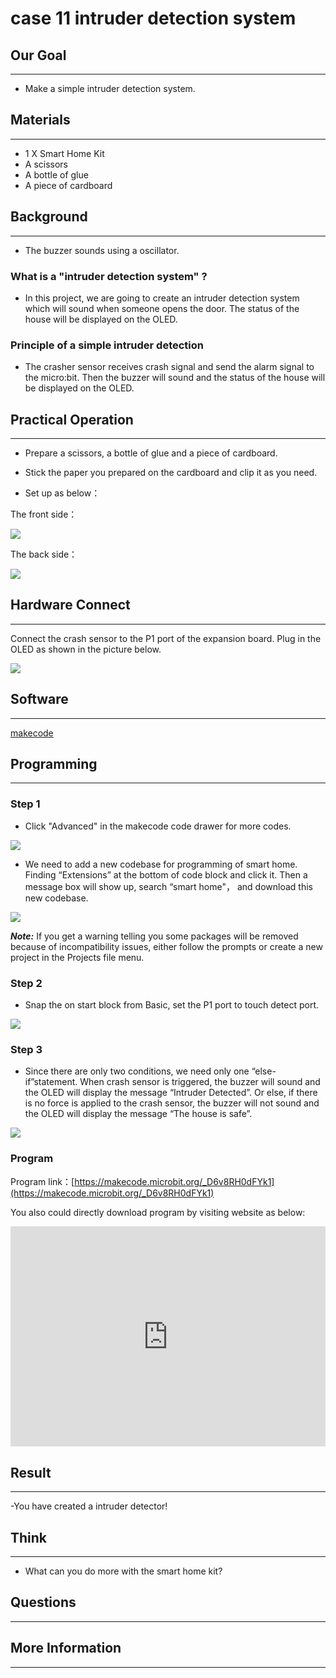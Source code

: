 # case 11 intruder detection system

## Our Goal
---

- Make a simple intruder detection system.

## Materials
---

- 1 X Smart Home Kit
- A scissors
- A bottle of glue 
- A piece of cardboard

## Background
---

- The buzzer sounds using a oscillator.


### What is a "intruder detection system" ?

- In this project, we are going to create an intruder detection system which will sound when someone opens the door. The status of the house will be displayed on the OLED.

### Principle of a simple intruder detection 

- The crasher sensor receives crash signal and send the alarm signal to the micro:bit. Then the buzzer will sound and the status of the house will be displayed on the OLED.


## Practical Operation
---

- Prepare a scissors, a bottle of glue and a piece of cardboard.
- Stick the paper you prepared on the cardboard and clip it as you need.



- Set up as below：

The front side：

![](./images/RL8DL2M.png)

The back side：

![](./images/K56Vqzl.jpg)

## Hardware Connect
---
Connect the crash sensor to the P1 port of the expansion board.
Plug in the OLED as shown in the picture below. 

![](./images/MLFMqXq.jpg)

## Software
---
[makecode](https://makecode.microbit.org/#)
 

## Programming
---
### Step 1

- Click "Advanced" in the makecode code drawer for more codes.

![](./images/2qCyzQ7.png)

- We need to add a new codebase for programming of smart home. Finding “Extensions” at the bottom of code block and click it. Then a message box will show up, search “smart home"， and download this new codebase.

![](./images/OY706rv.png)

***Note:*** If you get a warning telling you some packages will be removed because of incompatibility issues, either follow the prompts or create a new project in the Projects file menu.


### Step 2

- Snap the on start block from Basic, set the P1 port to touch detect port.

![](./images/faLxLSQ.png)

### Step 3

- Since there are only two conditions, we need only one “else-if”statement.
When crash sensor is triggered, the buzzer will sound and the OLED will display the message “Intruder Detected”. Or else, if there is no force is applied to the crash sensor, the buzzer will not sound and the OLED will display the message “The house is safe”.

![](./images/jt4jWwZ.png)




### Program

Program link：[https://makecode.microbit.org/_D6v8RH0dFYk1](https://makecode.microbit.org/_D6v8RH0dFYk1)

You also could directly download program by visiting website as below:

<div style="position:relative;height:0;padding-bottom:70%;overflow:hidden;"><iframe style="position:absolute;top:0;left:0;width:100%;height:100%;" src="https://makecode.microbit.org/#pub:_D6v8RH0dFYk1" frameborder="0" sandbox="allow-popups allow-forms allow-scripts allow-same-origin"></iframe></div>  

## Result
---

-You have created a intruder detector!

## Think
---

- What can you do more with the smart home kit? 

## Questions
---


## More Information 
---

